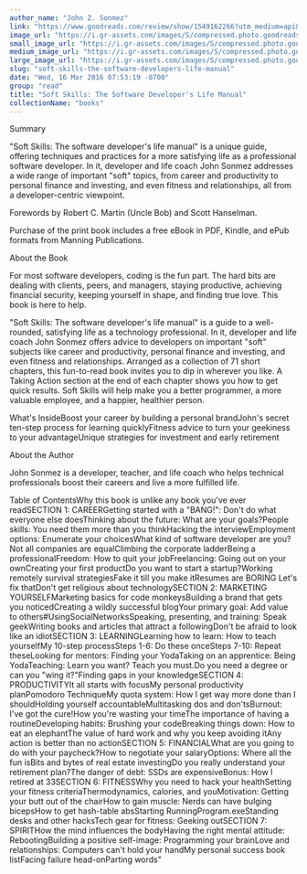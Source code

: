 ```yaml
---
author_name: "John Z. Sonmez"
link: "https://www.goodreads.com/review/show/1549162266?utm_medium=api&utm_source=rss"
image_url: "https://i.gr-assets.com/images/S/compressed.photo.goodreads.com/books/1437537397l/24798576._SX50_.jpg"
small_image_url: "https://i.gr-assets.com/images/S/compressed.photo.goodreads.com/books/1437537397l/24798576._SX50_.jpg"
medium_image_url: "https://i.gr-assets.com/images/S/compressed.photo.goodreads.com/books/1437537397l/24798576._SX98_.jpg"
large_image_url: "https://i.gr-assets.com/images/S/compressed.photo.goodreads.com/books/1437537397l/24798576._SX318_.jpg"
slug: "soft-skills-the-software-developers-life-manual"
date: "Wed, 16 Mar 2016 07:53:19 -0700"
group: "read"
title: "Soft Skills: The Software Developer's Life Manual"
collectionName: "books"
---
```

Summary  
  
"Soft Skills: The software developer's life manual" is a unique guide, offering techniques and practices for a more satisfying life as a professional software developer. In it, developer and life coach John Sonmez addresses a wide range of important "soft" topics, from career and productivity to personal finance and investing, and even fitness and relationships, all from a developer-centric viewpoint.  
  
Forewords by Robert C. Martin (Uncle Bob) and Scott Hanselman.  
  
Purchase of the print book includes a free eBook in PDF, Kindle, and ePub formats from Manning Publications.  
  
About the Book  
  
For most software developers, coding is the fun part. The hard bits are dealing with clients, peers, and managers, staying productive, achieving financial security, keeping yourself in shape, and finding true love. This book is here to help.  
  
"Soft Skills: The software developer's life manual" is a guide to a well-rounded, satisfying life as a technology professional. In it, developer and life coach John Sonmez offers advice to developers on important "soft" subjects like career and productivity, personal finance and investing, and even fitness and relationships. Arranged as a collection of 71 short chapters, this fun-to-read book invites you to dip in wherever you like. A Taking Action section at the end of each chapter shows you how to get quick results. Soft Skills will help make you a better programmer, a more valuable employee, and a happier, healthier person.  
  
What's InsideBoost your career by building a personal brandJohn's secret ten-step process for learning quicklyFitness advice to turn your geekiness to your advantageUnique strategies for investment and early retirement  
  
About the Author  
  
John Sonmez is a developer, teacher, and life coach who helps technical professionals boost their careers and live a more fulfilled life.  
  
Table of ContentsWhy this book is unlike any book you've ever readSECTION 1: CAREERGetting started with a "BANG!": Don't do what everyone else doesThinking about the future: What are your goals?People skills: You need them more than you thinkHacking the interviewEmployment options: Enumerate your choicesWhat kind of software developer are you?Not all companies are equalClimbing the corporate ladderBeing a professionalFreedom: How to quit your jobFreelancing: Going out on your ownCreating your first productDo you want to start a startup?Working remotely survival strategiesFake it till you make itResumes are BORING Let's fix thatDon't get religious about technologySECTION 2: MARKETING YOURSELFMarketing basics for code monkeysBuilding a brand that gets you noticedCreating a wildly successful blogYour primary goal: Add value to others#UsingSocialNetworksSpeaking, presenting, and training: Speak geekWriting books and articles that attract a followingDon't be afraid to look like an idiotSECTION 3: LEARNINGLearning how to learn: How to teach yourselfMy 10-step processSteps 1-6: Do these onceSteps 7-10: Repeat theseLooking for mentors: Finding your YodaTaking on an apprentice: Being YodaTeaching: Learn you want? Teach you must.Do you need a degree or can you "wing it?"Finding gaps in your knowledgeSECTION 4: PRODUCTIVITYIt all starts with focusMy personal productivity planPomodoro TechniqueMy quota system: How I get way more done than I shouldHolding yourself accountableMultitasking dos and don'tsBurnout: I've got the cure!How you're wasting your timeThe importance of having a routineDeveloping habits: Brushing your codeBreaking things down: How to eat an elephantThe value of hard work and why you keep avoiding itAny action is better than no actionSECTION 5: FINANCIALWhat are you going to do with your paycheck?How to negotiate your salaryOptions: Where all the fun isBits and bytes of real estate investingDo you really understand your retirement plan?The danger of debt: SSDs are expensiveBonus: How I retired at 33SECTION 6: FITNESSWhy you need to hack your healthSetting your fitness criteriaThermodynamics, calories, and youMotivation: Getting your butt out of the chairHow to gain muscle: Nerds can have bulging bicepsHow to get hash-table absStarting RunningProgram.exeStanding desks and other hacksTech gear for fitness: Geeking outSECTION 7: SPIRITHow the mind influences the bodyHaving the right mental attitude: RebootingBuilding a positive self-image: Programming your brainLove and relationships: Computers can't hold your handMy personal success book listFacing failure head-onParting words"